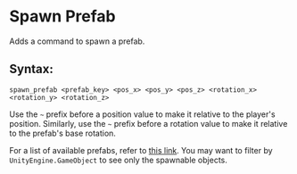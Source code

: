 # Spawn Prefab

Adds a command to spawn a prefab.

## Syntax:
`spawn_prefab <prefab_key> <pos_x> <pos_y> <pos_z> <rotation_x> <rotation_y> <rotation_z>`

Use the `~` prefix before a position value to make it relative to the player's position. Similarly, use the `~` prefix before a rotation value to make it relative to the prefab's base rotation. 

For a list of available prefabs, refer to [this link](https://xiaoxiao921.github.io/GithubActionCacheTest/assetPathsDump.html). You may want to filter by `UnityEngine.GameObject` to see only the spawnable objects.